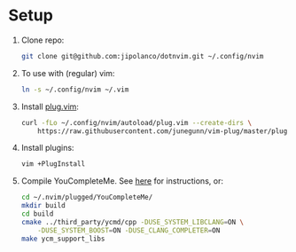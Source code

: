 # Setup

1.  Clone repo:

    ```bash
    git clone git@github.com:jipolanco/dotnvim.git ~/.config/nvim
    ```

1.  To use with (regular) vim:

    ```bash
    ln -s ~/.config/nvim ~/.vim
    ```

1.  Install [plug.vim](https://github.com/junegunn/vim-plug):

    ```bash
    curl -fLo ~/.config/nvim/autoload/plug.vim --create-dirs \
        https://raw.githubusercontent.com/junegunn/vim-plug/master/plug.vim
    ```

1.  Install plugins:

    ```bash
    vim +PlugInstall
    ```

1.  Compile YouCompleteMe. See
    [here](https://github.com/Valloric/YouCompleteMe/blob/master/README.md) for
    instructions, or:

    ```bash
    cd ~/.nvim/plugged/YouCompleteMe/
    mkdir build
    cd build
    cmake ../third_party/ycmd/cpp -DUSE_SYSTEM_LIBCLANG=ON \
        -DUSE_SYSTEM_BOOST=ON -DUSE_CLANG_COMPLETER=ON
    make ycm_support_libs
    ```
